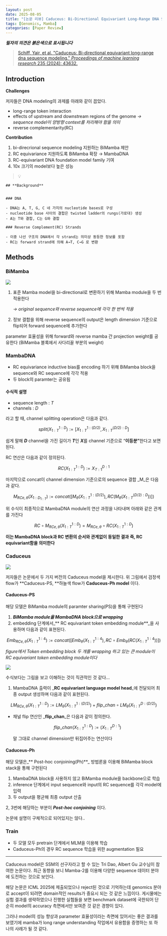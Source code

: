 ```yaml
---
layout: post
date: 2025-08-05
title: "[논문 리뷰] Caduceus: Bi-Directional Equivariant Long-Range DNA Sequence Modeling"
tags: [Genomics, Mamba]
categories: [Paper Review]
---
```


<span class="notion-red">_**필자의 의견은 붉은색으로 표시됩니다**_</span>


> [Schiff, Yair, et al. "Caduceus: Bi-directional equivariant long-range dna sequence modeling." ](https://pmc.ncbi.nlm.nih.gov/articles/PMC12189541/)[_Proceedings of machine learning research_](https://pmc.ncbi.nlm.nih.gov/articles/PMC12189541/)[ 235 (2024): 43632.](https://pmc.ncbi.nlm.nih.gov/articles/PMC12189541/)



## Introduction


**Challenges**


저자들은 DNA modeling의 과제를 아래와 같이 꼽았다.

- long-range token interaction
- effects of upstream and downstream regions of the genome 
_→ sequence model이 양방향 context를 처리해야 함을 의미_
- reverse complementarity(RC)

**Contribution**

1. bi-direcrional sequence modeling 지원하는 BiMamba 제안
1. RC equivariance 지원하도록 BiMamba 확장 → MambaDNA
1. RC-equivariant DNA foundation model family 기여
1. 10x 크기의 model보다 높은 성능

> 💡 


	## **Background**


	### DNA

	- DNA는 A, T, G, C 네 가지의 nucleotide bases로 구성
	- nucleotide base 사이의 결합은 twisted ladder의 rungs(가로대) 생성
	- A는 T와 결합, C는 G와 결합

	### Reverse Complement(RC) Strands

	- 이중 나선 구조의 DNA에서 각 strand는 의미상 동등한 정보를 포함
	- RC는 forward strand에 의해 A→T, C→G 로 변환


## Methods



### BiMamba


![](https://prod-files-secure.s3.us-west-2.amazonaws.com/542b861c-36a8-4051-84e5-8804b6728dba/2c247d59-7815-4980-99f0-8f0d21f445a7/image.png?X-Amz-Algorithm=AWS4-HMAC-SHA256&X-Amz-Content-Sha256=UNSIGNED-PAYLOAD&X-Amz-Credential=ASIAZI2LB4663YDMVNXP%2F20251002%2Fus-west-2%2Fs3%2Faws4_request&X-Amz-Date=20251002T160114Z&X-Amz-Expires=3600&X-Amz-Security-Token=IQoJb3JpZ2luX2VjEJf%2F%2F%2F%2F%2F%2F%2F%2F%2F%2FwEaCXVzLXdlc3QtMiJHMEUCIEmj1kOg7qwtMSeB3UiKBD4quq2QMdRlysiQTx9MsFj1AiEA%2BtMADRiMwHdpS021pGCtRwzGXRPTafogkVz3YOyU52oq%2FwMIMBAAGgw2Mzc0MjMxODM4MDUiDHJqdDDDgvMXkSlFVircA6vECfEbHKbjxX06Ybep3mLVLC7y9Zhxcvvwhd31sAeE0J265j79f70aTgE6DBijBLUY3yU4jDkFVVKcwktpvtwEGiCdurcWFnYDwf%2BxJmCxvfTrWQcu8wSI9nFFyVJZF7qJRNJWtW7rjjOzFzigP7r8E7YgK0enIHzx8si20XnIJPiBtayfLxKTPRSXvBS%2BICj7915J5acWXHwm8%2BQUclAjTGlfmBh3vWA%2Fou9WUla2srLIPgq9%2BcgSUB4KkZ%2BUf8Dgf4dWXnN%2FZELg7Xou6Qe3M%2BUzsxxjW1RbzN5p2hMvmsSSO0mjtWpM%2BYm3K%2BxEQccacM%2F4P%2B4fRwFonAXp9yTsCZDZ66McD1cYZKp5QlHkiq7ipWtJE0KqtMKFbqYZZoMee5BeNfRulG2N92ob43XUpDu3aLCe7KoAH4bUynbwUWsHfrdHR4XbDQXaAonxpsimZ7nJu%2Fk3adyVUQxdn2A6lpi0qcIz3y43oYTkrRGBqOB7lT25TZbpRR4dZeY26gwsSnYgjGQnSwX0vJC0Bw%2FenEmqSO6tjyHZdD1PVc9%2B2nB8qzRi1%2BiDYPYb09wipy3ejKsbyjJJPqvB52UEM%2FGV4Vqr%2BAMoioX8X7mPOz%2FyWtkh%2Fv5nJuRa24iFMKWs%2BsYGOqUBWdd8nqZMVJrrtn1dBYJPxQYhM4D%2BkrLSrWQzTl%2FkMH0CcAY%2BRl58tz6fHSKNKVLStvlWc5C3BWWlVAG6I2dy0LTeC7FeXxC3XYczvWRWHqUNrgBdJaUUeQRr5NzsJ4uY4OyXKmDF4ojcxfFKeyXzc2HOhG3nxEiiK1OCMXLrr0uOjS25CKlJsldi%2FCLeunqxVE0ujCA%2F4X6HgMfsgWAxiqKgIAJU&X-Amz-Signature=768e68d9676f7d7e5aa83a81d132923527de1d8609f70e8ee39d32f8fd4dfa01&X-Amz-SignedHeaders=host&x-amz-checksum-mode=ENABLED&x-id=GetObject)

1. 표준 Mamba model을 bi-directional로 변환하기 위해 Mamba module을 두 번 적용한다

	_→ original sequence와 reverse sequence에 각각 한 번씩 적용_

1. 정보 결합을 위해 reverse sequence의 output은 length dimension 기준으로 flip되어 forward sequence에 추가한다

parameter 효율성을 위해 forward와 reverse mamba 간 projection weight를 공유한다 (BiMamba 블록에서 사다리꼴 부분의 weight)



### MambaDNA

- RC equivariance inductive bias를 encoding 하기 위해 BiMamba block을 sequence와 RC sequence에 각각 적용
- 두 block의 paramter는 공유됨


#### 수식적 설명

- sequence length : _T_
- channels : _D_

라고 할 때,  channel splitting operation은 다음과 같다.


$$
split(X^{1:D}_{1:T}):=[X^{1:(D/2)}_{1:T},X^{(D/2):D}_{1:T}]
$$


<span class="notion-red">쉽게 말해 </span><span class="notion-red">_**D**_</span><span class="notion-red"> channel을 가진 길이가 </span><span class="notion-red">_**T**_</span><span class="notion-red">인 </span><span class="notion-red">_**X**_</span><span class="notion-red">를 channel 기준으로 “</span><span class="notion-red">**이등분”**</span><span class="notion-red">한다고 보면 된다.</span>


RC 연산은 다음과 같이 정의된다.


$$
RC(X^{1:D}_{1:T}):=X^{D:1}_{T:1}
$$


마지막으로 concat이 channel dimension 기준으로의 sequence 결합 _M_은 다음과 같다.


$$
M_{RCe,\theta}(X_{1:D_{1:T}}):=concat([M_{\theta}(X^{1:(D/2)}_{1:T}),RC(M_{\theta}(X^{(D/2):D}_{1:T}))])
$$


위 수식이 최종적으로 MambaDNA module의 연산 과정을 나타내며 아래와 같은 관계를 가진다


$$
RC\circ M_{RCe,\theta}(X^{1:D}_{1:T}) = M_{RCe,\theta} \circ RC(X^{1:D}_{1:T})
$$


**이는 MambaDNA block과 RC 변환의 순서와 관계없이 동일한 결과 즉, RC equivariant함을 의미한다**



### Caduceus


![](https://prod-files-secure.s3.us-west-2.amazonaws.com/542b861c-36a8-4051-84e5-8804b6728dba/f94a60d7-8145-473b-aef9-7c68d3ec604a/image.png?X-Amz-Algorithm=AWS4-HMAC-SHA256&X-Amz-Content-Sha256=UNSIGNED-PAYLOAD&X-Amz-Credential=ASIAZI2LB4663YDMVNXP%2F20251002%2Fus-west-2%2Fs3%2Faws4_request&X-Amz-Date=20251002T160115Z&X-Amz-Expires=3600&X-Amz-Security-Token=IQoJb3JpZ2luX2VjEJf%2F%2F%2F%2F%2F%2F%2F%2F%2F%2FwEaCXVzLXdlc3QtMiJHMEUCIEmj1kOg7qwtMSeB3UiKBD4quq2QMdRlysiQTx9MsFj1AiEA%2BtMADRiMwHdpS021pGCtRwzGXRPTafogkVz3YOyU52oq%2FwMIMBAAGgw2Mzc0MjMxODM4MDUiDHJqdDDDgvMXkSlFVircA6vECfEbHKbjxX06Ybep3mLVLC7y9Zhxcvvwhd31sAeE0J265j79f70aTgE6DBijBLUY3yU4jDkFVVKcwktpvtwEGiCdurcWFnYDwf%2BxJmCxvfTrWQcu8wSI9nFFyVJZF7qJRNJWtW7rjjOzFzigP7r8E7YgK0enIHzx8si20XnIJPiBtayfLxKTPRSXvBS%2BICj7915J5acWXHwm8%2BQUclAjTGlfmBh3vWA%2Fou9WUla2srLIPgq9%2BcgSUB4KkZ%2BUf8Dgf4dWXnN%2FZELg7Xou6Qe3M%2BUzsxxjW1RbzN5p2hMvmsSSO0mjtWpM%2BYm3K%2BxEQccacM%2F4P%2B4fRwFonAXp9yTsCZDZ66McD1cYZKp5QlHkiq7ipWtJE0KqtMKFbqYZZoMee5BeNfRulG2N92ob43XUpDu3aLCe7KoAH4bUynbwUWsHfrdHR4XbDQXaAonxpsimZ7nJu%2Fk3adyVUQxdn2A6lpi0qcIz3y43oYTkrRGBqOB7lT25TZbpRR4dZeY26gwsSnYgjGQnSwX0vJC0Bw%2FenEmqSO6tjyHZdD1PVc9%2B2nB8qzRi1%2BiDYPYb09wipy3ejKsbyjJJPqvB52UEM%2FGV4Vqr%2BAMoioX8X7mPOz%2FyWtkh%2Fv5nJuRa24iFMKWs%2BsYGOqUBWdd8nqZMVJrrtn1dBYJPxQYhM4D%2BkrLSrWQzTl%2FkMH0CcAY%2BRl58tz6fHSKNKVLStvlWc5C3BWWlVAG6I2dy0LTeC7FeXxC3XYczvWRWHqUNrgBdJaUUeQRr5NzsJ4uY4OyXKmDF4ojcxfFKeyXzc2HOhG3nxEiiK1OCMXLrr0uOjS25CKlJsldi%2FCLeunqxVE0ujCA%2F4X6HgMfsgWAxiqKgIAJU&X-Amz-Signature=374c835534236b5befc079f39a2c14b2e4085befe84a8eeb09b8387cb533006a&X-Amz-SignedHeaders=host&x-amz-checksum-mode=ENABLED&x-id=GetObject)


저자들은 논문에서 두 가지 버전의 Caduceus model을 제시한다. 위 그림에서 검정색 flow가 **Caduceus-PS, **하늘색 flow가 **Caduceus-Ph model** 이다.



#### Caduceus-PS


해당 모델은 BiMamba module의 paramter sharing(PS)을 통해 구현된다

1. _**BiMamba module을 MambaDNA block으로 wrapping**_
1. embedding 단계에서_** RC equivariant token embedding module**_을 사용하며 다음과 같이 표현된다.

$$
Emb_{RCe,\theta}(X^{1:4}_{1:T}):=concat([Emb_{\theta}(X^{1:4}_{1:T}),RC \circ Emb_{\theta}(RC(X^{1:4}_{1:T}))])
$$


_figure에서 Token embedding block 두 개를 wrapping 하고 있는 큰 module이 RC equivariant token embedding module이다_


![](https://prod-files-secure.s3.us-west-2.amazonaws.com/542b861c-36a8-4051-84e5-8804b6728dba/b175e4da-71eb-4e91-8c23-a06dabe673c9/image.png?X-Amz-Algorithm=AWS4-HMAC-SHA256&X-Amz-Content-Sha256=UNSIGNED-PAYLOAD&X-Amz-Credential=ASIAZI2LB4663YDMVNXP%2F20251002%2Fus-west-2%2Fs3%2Faws4_request&X-Amz-Date=20251002T160115Z&X-Amz-Expires=3600&X-Amz-Security-Token=IQoJb3JpZ2luX2VjEJf%2F%2F%2F%2F%2F%2F%2F%2F%2F%2FwEaCXVzLXdlc3QtMiJHMEUCIEmj1kOg7qwtMSeB3UiKBD4quq2QMdRlysiQTx9MsFj1AiEA%2BtMADRiMwHdpS021pGCtRwzGXRPTafogkVz3YOyU52oq%2FwMIMBAAGgw2Mzc0MjMxODM4MDUiDHJqdDDDgvMXkSlFVircA6vECfEbHKbjxX06Ybep3mLVLC7y9Zhxcvvwhd31sAeE0J265j79f70aTgE6DBijBLUY3yU4jDkFVVKcwktpvtwEGiCdurcWFnYDwf%2BxJmCxvfTrWQcu8wSI9nFFyVJZF7qJRNJWtW7rjjOzFzigP7r8E7YgK0enIHzx8si20XnIJPiBtayfLxKTPRSXvBS%2BICj7915J5acWXHwm8%2BQUclAjTGlfmBh3vWA%2Fou9WUla2srLIPgq9%2BcgSUB4KkZ%2BUf8Dgf4dWXnN%2FZELg7Xou6Qe3M%2BUzsxxjW1RbzN5p2hMvmsSSO0mjtWpM%2BYm3K%2BxEQccacM%2F4P%2B4fRwFonAXp9yTsCZDZ66McD1cYZKp5QlHkiq7ipWtJE0KqtMKFbqYZZoMee5BeNfRulG2N92ob43XUpDu3aLCe7KoAH4bUynbwUWsHfrdHR4XbDQXaAonxpsimZ7nJu%2Fk3adyVUQxdn2A6lpi0qcIz3y43oYTkrRGBqOB7lT25TZbpRR4dZeY26gwsSnYgjGQnSwX0vJC0Bw%2FenEmqSO6tjyHZdD1PVc9%2B2nB8qzRi1%2BiDYPYb09wipy3ejKsbyjJJPqvB52UEM%2FGV4Vqr%2BAMoioX8X7mPOz%2FyWtkh%2Fv5nJuRa24iFMKWs%2BsYGOqUBWdd8nqZMVJrrtn1dBYJPxQYhM4D%2BkrLSrWQzTl%2FkMH0CcAY%2BRl58tz6fHSKNKVLStvlWc5C3BWWlVAG6I2dy0LTeC7FeXxC3XYczvWRWHqUNrgBdJaUUeQRr5NzsJ4uY4OyXKmDF4ojcxfFKeyXzc2HOhG3nxEiiK1OCMXLrr0uOjS25CKlJsldi%2FCLeunqxVE0ujCA%2F4X6HgMfsgWAxiqKgIAJU&X-Amz-Signature=64e77410018ab2b7bb93ec8e0685d910556681bc242f7ef9335ad0cb963e81e0&X-Amz-SignedHeaders=host&x-amz-checksum-mode=ENABLED&x-id=GetObject)


<span class="notion-red">수식보다는 그림을 보고 이해하는 것이 직관적인 것 같다…</span>

1. MambaDNA 출력이 _**RC equivariant language model head**_에 전달되어 최종 output 생성하며 다음과 같이 표현된다.

$$
LM_{RCe,\theta}(X^{1:D}_{1:T}):= LM_{\theta}(X^{1:(D/2)}_{1:T})+flip\_chan\circ LM_{\theta}(X^{D:(D/2)}_{1:T})
$$

- 채널 flip 연산인 _**flip\_chan**_은 다음과 같이 정의한다.

	$$
	flip\_chan(X^{1:D}_{1:T}):=(X^{D:1}_{1:T})
	$$


	말 그대로 channel dimension만 뒤집어주는 연산이다



#### Caduceus-Ph


해당 모델은_** Post-hoc conjoining(Ph)**_ 방법론을 이용해 BiMamba block stack을 통해 구현된다

1. MambaDNA block을 사용하지 않고 BiMamba module을 backbone으로 학습
1. inference 단계에서 input sequence와 input의 RC sequence를 각각 model에 입력
1. 두 output을 평균해 최종 output 산출

2, 3번에 해당하는 부분이 _**Post-hoc conjoining**_ 이다.


<span class="notion-red">논문에 설명이 구체적으로 되어있지는 않다..</span>



### Train

- 두 모델 모두 pretrain 단계에서 MLM을 이용해 학습
- Caduceus-Ph의 경우 RC sequence 학습을 위한 augmentation 필요

---


<span class="notion-red">Caduceus model은 SSM의 선구자라고 할 수 있는 Tri Dao, Albert Gu 교수님이 참여한 논문이다. 최근 동향을 보니 Mamba-2를 이용해 다양한 sequence 데이터 분야에 도전하는 것으로 보인다.</span>


<span class="notion-red">해당 논문은 ICML 2025에 제출되었으나 reject된 것으로 기억하는데 genomics 분야로 accept이 되려면 domain적인 results가 중요시 되는 것 같은 느낌이다. 게시물에는 실험 결과를 생략하였으나 진행한 실험들을 보면 benchmark dataset에 국한되어 단순히 model의 accuracy 측면에서만 보여준 것 같은 경향이 있다.</span>


<span class="notion-red">그러나 model의 성능 향상과 parameter 효율성이라는 측면에 있어서는 좋은 결과를 보였기에 mamba가 long range understanding 작업에서 유용함을 증명하는 또 하나의 사례가 될 것 같다.</span>

